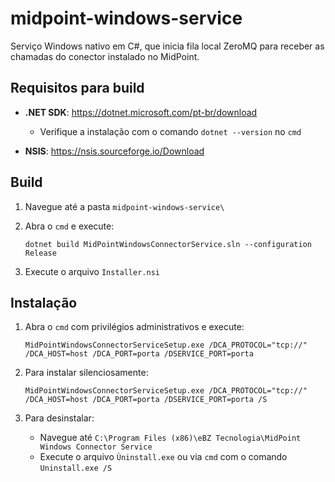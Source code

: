 # midpoint-windows-service

Serviço Windows nativo em C#, que inicia fila local ZeroMQ para receber as chamadas do conector instalado no MidPoint.

## Requisitos para build

- **.NET SDK**: https://dotnet.microsoft.com/pt-br/download
    - Verifique a instalação com o comando `dotnet --version` no `cmd`

- **NSIS**: https://nsis.sourceforge.io/Download

## Build

1. Navegue até a pasta `midpoint-windows-service\`

2. Abra o `cmd` e execute:

    `dotnet build MidPointWindowsConnectorService.sln --configuration Release`

3. Execute o arquivo `Installer.nsi`

## Instalação

1. Abra o `cmd` com privilégios administrativos e execute:

    `MidPointWindowsConnectorServiceSetup.exe /DCA_PROTOCOL="tcp://" /DCA_HOST=host /DCA_PORT=porta /DSERVICE_PORT=porta`

2. Para instalar silenciosamente:

    `MidPointWindowsConnectorServiceSetup.exe /DCA_PROTOCOL="tcp://" /DCA_HOST=host /DCA_PORT=porta /DSERVICE_PORT=porta /S`

3. Para desinstalar:

    - Navegue até `C:\Program Files (x86)\eBZ Tecnologia\MidPoint Windows Connector Service`
    - Execute o arquivo `Ùninstall.exe` ou via `cmd` com o comando `Uninstall.exe /S`

